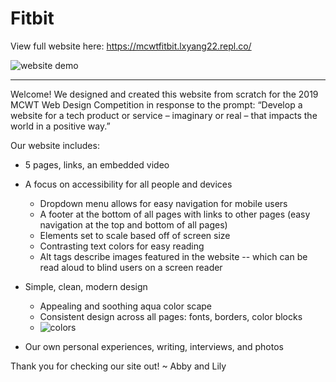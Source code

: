 # Fitbit

View full website here: https://mcwtfitbit.lxyang22.repl.co/

![website demo](https://user-images.githubusercontent.com/34987475/125563481-576e9dac-7cb0-4e47-bc79-fae89126ecad.png)
___________________________________________________

Welcome! We designed and created this website from scratch for the 2019 MCWT Web Design Competition in response to the prompt: “Develop a website for a tech product or service – imaginary or real – that impacts the world in a positive way.”

Our website includes: 

  - 5 pages, links, an embedded video

  - A focus on accessibility for all people and devices 
      - Dropdown menu allows for easy navigation for mobile users
      - A footer at the bottom of all pages with links to other pages (easy navigation at the top and bottom of all pages)
      - Elements set to scale based off of screen size 
      - Contrasting text colors for easy reading
      - Alt tags describe images featured in the website -- which can be read aloud to blind users on a screen reader 
      
  - Simple, clean, modern design 
      - Appealing and soothing aqua color scape 
      - Consistent design across all pages: fonts, borders, color blocks
      - ![colors](https://user-images.githubusercontent.com/34987475/125563075-e5cad5dc-ae14-4b78-bcdc-9b3945048da0.png)
      
  - Our own personal experiences, writing, interviews, and photos

Thank you for checking our site out!
~ Abby and Lily

